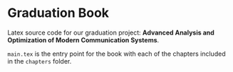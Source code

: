 # Graduation Book
Latex source code for our graduation project: **Advanced Analysis and Optimization of Modern Communication Systems**.

`main.tex` is the entry point for the book with each of the chapters included in the `chapters` folder. 

